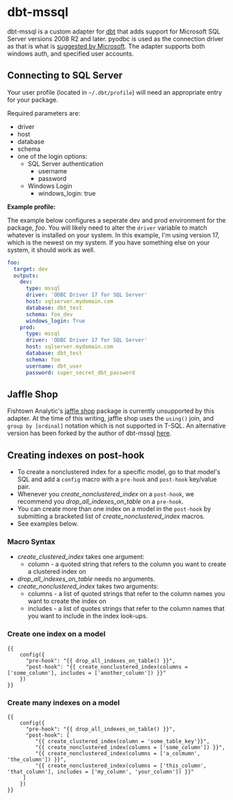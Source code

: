 # dbt-mssql

dbt-mssql is a custom adapter for [dbt](https://github.com/fishtown-analytics/dbt) that adds support for Microsoft SQL Server versions 2008 R2 and later. pyodbc is used as the connection driver as that is what is [suggested by Microsoft](https://docs.microsoft.com/en-us/sql/connect/python/python-driver-for-sql-server). The adapter supports both windows auth, and specified user accounts.

## Connecting to SQL Server

Your user profile (located in `~/.dbt/profile`) will need an appropriate entry for your package. 

Required parameters are:

- driver
- host
- database
- schema
- one of the login options:
  - SQL Server authentication
    - username
    - password
  - Windows Login
    - windows_login: true

**Example profile:**

The example below configures a seperate dev and prod environment for the package, _foo_. You will likely need to alter the `driver` variable to match whatever is installed on your system. In this example, I'm using version 17, which is the newest on my system. If you have something else on your system, it should work as well.

```yaml
foo:
  target: dev
  outputs:
    dev:
      type: mssql
      driver: 'ODBC Driver 17 for SQL Server'
      host: sqlserver.mydomain.com
      database: dbt_test
      schema: foo_dev
      windows_login: True
    prod:
      type: mssql
      driver: 'ODBC Driver 17 for SQL Server'
      host: sqlserver.mydomain.com
      database: dbt_test
      schema: foo
      username: dbt_user
      password: super_secret_dbt_password
```

## Jaffle Shop

Fishtown Analytic's [jaffle shop](https://github.com/fishtown-analytics/jaffle_shop) package is currently unsupported by this adapter. At the time of this writing, jaffle shop uses the `using()` join, and `group by [ordinal]` notation which is not supported in T-SQL. An alternative version has been forked by the author of dbt-mssql [here](https://github.com/jacobm001/jaffle_shop_mssql).

## Creating indexes on post-hook

- To create a nonclustered index for a specific model, go to that model's SQL and add a `config` macro with a `pre-hook` and `post-hook` key/value pair.  
- Whenever you _create_nonclustered_index_ on a `post-hook`, we recommend you _drop_all_indexes_on_table_ on a `pre-hook`.  
- You can create more than one index on a model in the `post-hook` by submitting a bracketed list of _create_nonclustered_index_ macros. 
- See examples below.

### Macro Syntax

- _create_clustered_index_ takes one argument:
  - column - a quoted string that refers to the column you want to create a clustered index on
- _drop_all_indexes_on_table_ needs no arguments.
- _create_nonclustered_index_ takes two arguments:
  - columns - a list of quoted strings that refer to the column names you want to create the index on
  - includes - a list of quotes strings that refer to the column names that you want to include in the index look-ups.

### Create one index on a model

```jinja2
{{ 
    config({
      "pre-hook": "{{ drop_all_indexes_on_table() }}",
      "post-hook": "{{ create_nonclustered_index(columns = ['some_column'], includes = ['another_column']) }}"
    }) 
}}
```

### Create many indexes on a model 

```jinja2
{{ 
    config({
      "pre-hook": "{{ drop_all_indexes_on_table() }}",
      "post-hook": [
         "{{ create_clustered_index(column = 'some_table_key'}}",
         "{{ create_nonclustered_index(columns = ['some_column']) }}",
         "{{ create_nonclustered_index(columns = ['a_colmumn', 'the_column']) }}",
         "{{ create_nonclustered_index(columns = ['this_column', 'that_column'], includes = ['my_column', 'your_column']) }}"
	 ]
    }) 
}}
```
